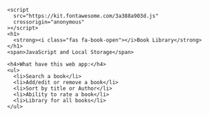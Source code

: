     <script
      src="https://kit.fontawesome.com/3a388a903d.js"
      crossorigin="anonymous"
    ></script>
    <h1>
      <strong><i class="fas fa-book-open"></i>Book Library</strong>
    </h1>
    <span>JavaScript and Local Storage</span>

    <h4>What have this web app:</h4>
    <ul>
      <li>Search a book</li>
      <li>Add/edit or remove a book</li>
      <li>Sort by title or Author</li>
      <li>Ability to rate a book</li>
      <li>Library for all books</li>
    </ul>
